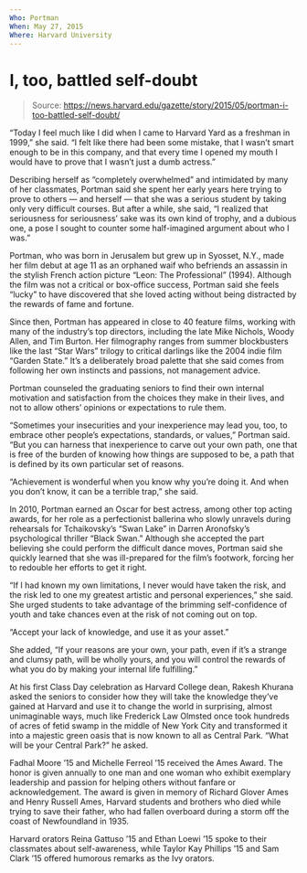 ```yaml
---
Who: Portman
When: May 27, 2015
Where: Harvard University
---
```


# I, too, battled self-doubt

> Source: https://news.harvard.edu/gazette/story/2015/05/portman-i-too-battled-self-doubt/

“Today I feel much like I did when I came to Harvard Yard as a freshman in 1999,” she said. “I felt like there had been some mistake, that I wasn’t smart enough to be in this company, and that every time I opened my mouth I would have to prove that I wasn’t just a dumb actress.”

Describing herself as “completely overwhelmed” and intimidated by many of her classmates, Portman said she spent her early years here trying to prove to others — and herself — that she was a serious student by taking only very difficult courses. But after a while, she said, “I realized that seriousness for seriousness’ sake was its own kind of trophy, and a dubious one, a pose I sought to counter some half-imagined argument about who I was.”

Portman, who was born in Jerusalem but grew up in Syosset, N.Y., made her film debut at age 11 as an orphaned waif who befriends an assassin in the stylish French action picture “Leon: The Professional” (1994). Although the film was not a critical or box-office success, Portman said she feels “lucky” to have discovered that she loved acting without being distracted by the rewards of fame and fortune.

Since then, Portman has appeared in close to 40 feature films, working with many of the industry’s top directors, including the late Mike Nichols, Woody Allen, and Tim Burton. Her filmography ranges from summer blockbusters like the last “Star Wars” trilogy to critical darlings like the 2004 indie film “Garden State.” It’s a deliberately broad palette that she said comes from following her own instincts and passions, not management advice.

Portman counseled the graduating seniors to find their own internal motivation and satisfaction from the choices they make in their lives, and not to allow others’ opinions or expectations to rule them.

“Sometimes your insecurities and your inexperience may lead you, too, to embrace other people’s expectations, standards, or values,” Portman said. “But you can harness that inexperience to carve out your own path, one that is free of the burden of knowing how things are supposed to be, a path that is defined by its own particular set of reasons.

“Achievement is wonderful when you know why you’re doing it. And when you don’t know, it can be a terrible trap,” she said.

In 2010, Portman earned an Oscar for best actress, among other top acting awards, for her role as a perfectionist ballerina who slowly unravels during rehearsals for Tchaikovsky’s “Swan Lake” in Darren Aronofsky’s psychological thriller “Black Swan.” Although she accepted the part believing she could perform the difficult dance moves, Portman said she quickly learned that she was ill-prepared for the film’s footwork, forcing her to redouble her efforts to get it right.

“If I had known my own limitations, I never would have taken the risk, and the risk led to one my greatest artistic and personal experiences,” she said. She urged students to take advantage of the brimming self-confidence of youth and take chances even at the risk of not coming out on top.

“Accept your lack of knowledge, and use it as your asset.”

She added, “If your reasons are your own, your path, even if it’s a strange and clumsy path, will be wholly yours, and you will control the rewards of what you do by making your internal life fulfilling.”

At his first Class Day celebration as Harvard College dean, Rakesh Khurana asked the seniors to consider how they will take the knowledge they’ve gained at Harvard and use it to change the world in surprising, almost unimaginable ways, much like Frederick Law Olmsted once took hundreds of acres of fetid swamp in the middle of New York City and transformed it into a majestic green oasis that is now known to all as Central Park. “What will be your Central Park?” he asked.

Fadhal Moore ’15 and Michelle Ferreol ’15 received the Ames Award. The honor is given annually to one man and one woman who exhibit exemplary leadership and passion for helping others without fanfare or acknowledgement. The award is given in memory of Richard Glover Ames and Henry Russell Ames, Harvard students and brothers who died while trying to save their father, who had fallen overboard during a storm off the coast of Newfoundland in 1935.

Harvard orators Reina Gattuso ’15 and Ethan Loewi ’15 spoke to their classmates about self-awareness, while Taylor Kay Phillips ’15 and Sam Clark ’15 offered humorous remarks as the Ivy orators.